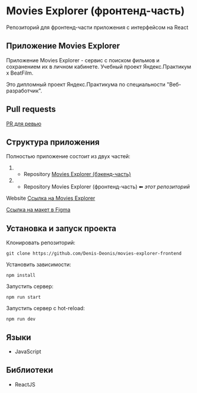 # Movies Explorer (фронтенд-часть)

Репозиторий для фронтенд-части приложения с интерфейсом на React

## Приложение Movies Explorer

Приложение Movies Explorer - сервис с поиском фильмов и сохранением их в личном кабинете. Учебный проект Яндекс.Практикум х BeatFilm.

Это дипломный проект Яндекс.Практикума по специальности "Веб-разработчик".

## Pull requests

[PR для ревью](https://github.com/Denis-Deonis/movies-explorer-frontend/pull/11)

## Структура приложения

Полностью приложение состоит из двух частей:

1. - Repository [Movies Explorer (бэкенд-часть)](https://github.com/Denis-Deonis/movies-explorer-api)
2. - Repository Movies Explorer (фронтенд-часть) ⬅ _этот репозиторий_

Website [Ссылка на Movies Explorer](http://denis777.nomoreparties.co/signup)

[Ссылка на макет в Figma](https://www.figma.com/file/g539FjnLn7pqXKfGw6nRv9/My_Diploma_Zykov?type=design&node-id=891-3857&mode=design&t=JGx792TkAGc9WYbT-0)


## Установка и запуск проекта

Клонировать репозиторий:

    git clone https://github.com/Denis-Deonis/movies-explorer-frontend

Установить зависимости:

    npm install

Запустить сервер:

    npm run start

Запустить сервер с hot-reload:

    npm run dev

## Языки

- JavaScript

## Библиотеки

- ReactJS
